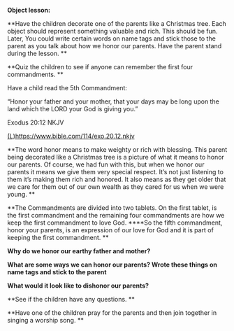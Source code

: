 **Object lesson:**

**Have the children decorate one of the parents like a Christmas tree. Each object should represent something valuable and rich. This should be fun. Later, You could write certain words on name tags and stick those to the parent as you talk about how we honor our parents. Have the parent stand during the lesson. **

**Quiz the children to see if anyone can remember the first four commandments. **

Have a child read the 5th Commandment:

“Honor your father and your mother, that your days may be long upon the land which the LORD your God is giving you.”

‭‭Exodus‬ ‭20:12‬ ‭NKJV‬‬

[(L)](https://www.bible.com/114/exo.20.12.nkjv)https://www.bible.com/114/exo.20.12.nkjv

**The word honor means to make weighty or rich with blessing. This parent being decorated like a Christmas tree is a picture of what it means to honor our parents. Of course, we had fun with this, but when we honor our parents it means we give them very special respect. It’s not just listening to them it’s making them rich and honored. It also means as they get older that we care for them out of our own wealth as they cared for us when we were young. **

**The Commandments are divided into two tablets. On the first tablet, is the first commandment and the remaining four commandments are how we keep the first commandment to love God. ****So the fifth commandment, honor your parents, is an expression of our love for God and it is part of keeping the first commandment. **

**Why do we honor our earthy father and mother?**

**What are some ways we can honor our parents? Wrote these things on name tags and stick to the parent**

**What would it look like to dishonor our parents?**

**See if the children have any questions. **

**Have one of the children pray for the parents and then join together in singing a worship song. **